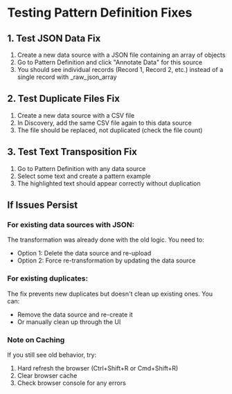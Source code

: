 # Testing Pattern Definition Fixes

## 1. Test JSON Data Fix
1. Create a new data source with a JSON file containing an array of objects
2. Go to Pattern Definition and click "Annotate Data" for this source
3. You should see individual records (Record 1, Record 2, etc.) instead of a single record with _raw_json_array

## 2. Test Duplicate Files Fix
1. Create a new data source with a CSV file
2. In Discovery, add the same CSV file again to this data source
3. The file should be replaced, not duplicated (check the file count)

## 3. Test Text Transposition Fix
1. Go to Pattern Definition with any data source
2. Select some text and create a pattern example
3. The highlighted text should appear correctly without duplication

## If Issues Persist

### For existing data sources with JSON:
The transformation was already done with the old logic. You need to:
- Option 1: Delete the data source and re-upload
- Option 2: Force re-transformation by updating the data source

### For existing duplicates:
The fix prevents new duplicates but doesn't clean up existing ones. You can:
- Remove the data source and re-create it
- Or manually clean up through the UI

### Note on Caching
If you still see old behavior, try:
1. Hard refresh the browser (Ctrl+Shift+R or Cmd+Shift+R)
2. Clear browser cache
3. Check browser console for any errors